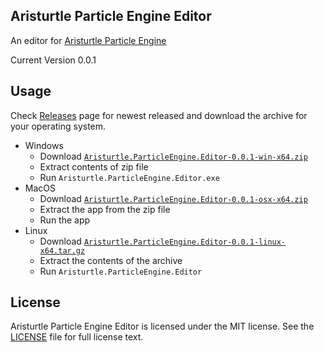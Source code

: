## Aristurtle Particle Engine Editor
An editor for [Aristurtle Particle Engine](https://github.com/AristurtleDev/aristurtle-particle-engine)

Current Version 0.0.1

## Usage
Check [Releases](https://github.com/AristurtleDev/aristurtle-particleengine-editor/releases/tag/v0.0.1) page for newest released and download the archive for your operating system.

- Windows
  - Download [`Aristurtle.ParticleEngine.Editor-0.0.1-win-x64.zip`](https://github.com/AristurtleDev/aristurtle-particleengine-editor/releases/download/v0.0.1/Aristurtle.ParticleEngine.Editor-0.0.1-win-x64.zip)
  - Extract contents of zip file
  - Run `Aristurtle.ParticleEngine.Editor.exe`
- MacOS
  - Download [`Aristurtle.ParticleEngine.Editor-0.0.1-osx-x64.zip`](https://github.com/AristurtleDev/aristurtle-particleengine-editor/releases/download/v0.0.1/Arisurtle.ParticleEngine.Editor-0.0.1-osx-64.app.zip)
  - Extract the app from the zip file
  - Run the app
- Linux
  - Download [`Aristurtle.ParticleEngine.Editor-0.0.1-linux-x64.tar.gz`](https://github.com/AristurtleDev/aristurtle-particleengine-editor/releases/download/v0.0.1/Aristurtle.ParticleEngine.Editor.0.0.1-linux-x64.tar.gz)
  - Extract the contents of the archive
  - Run `Aristurtle.ParticleEngine.Editor`


## License
Aristurtle Particle Engine Editor is licensed under the MIT license.  See the [LICENSE](LICENSE) file for full license text.
